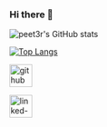 ### Hi there 👋



![peet3r's GitHub stats](https://github-readme-stats.vercel.app/api?username=peet3r&show_icons=true&theme=dark)

[![Top Langs](https://github-readme-stats.vercel.app/api/top-langs/?username=peet3r&layout=donut-vertical&theme=dark)](https://github.com/peet3r/github-readme-stats)

<p align='left'><a href="https://github.com/peet3r"><img src="https://raw.githubusercontent.com/ryantusi/Github_Profile_README_Generator/main/src/images/icons/Social/github.svg" width="40" height='40' title="github"/></a>
  
  <a href="https://www.linkedin.com/in/pedro-costa-42ba2b302/"><img src="https://raw.githubusercontent.com/ryantusi/Github_Profile_README_Generator/main/src/images/icons/Social/linked-in-alt.svg" width="40" height='40' title="linked-in-alt"/></a> 
 

<!--
**peet3r/peet3r** is a ✨ _special_ ✨ repository because its `README.md` (this file) appears on your GitHub profile.

Here are some ideas to get you started:

- 🔭 I’m currently working on ...
- 🌱 I’m currently learning ...
- 👯 I’m looking to collaborate on ...
- 🤔 I’m looking for help with ...
- 💬 Ask me about ...
- 📫 How to reach me: ...
- 😄 Pronouns: ...
- ⚡ Fun fact: ...
-->
